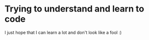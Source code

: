# Trying to understand and learn to code
I just hope that I can learn a lot and don't look like a fool :)
